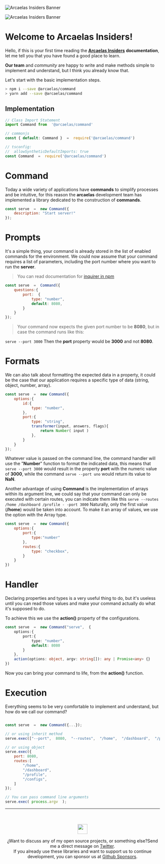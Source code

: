 
![Arcaelas Insiders Banner](https://raw.githubusercontent.com/arcaelas/dist/main/banner/svg/dark.svg#gh-dark-mode-only)

![Arcaelas Insiders Banner](https://raw.githubusercontent.com/arcaelas/dist/main/banner/svg/light.svg#gh-light-mode-only)

  

# Welcome to Arcaelas Insiders!

Hello, if this is your first time reading the **[Arcaelas Insiders](https://github.com/arcaelas)**  **documentation**, let me tell you that you have found a good place to learn.  

**Our team** and *community* are happy to write and make methods simple to implement and understand, but I think you already know that.

Let's start with the basic implementation steps.
```bash
> npm i --save @arcaelas/command
> yarn add --save @arcaelas/command
```

## Implementation
```javascript
// Class Import Statement
import Command from  '@arcaelas/command'

// commonjs
const { default: Command }  =  require('@arcaelas/command')

// tsconfig:
//	allowSyntheticDefaultImports: true
const Command  =  require('@arcaelas/command')
```


# Command

Today a wide variety of applications have **commands** to simplify processes and be intuitive, for this reason the **arcaelas** development team has implemented a library dedicated to the construction of **commands**.

```js
const serve  =  new Command({
	description: "Start server!"
});
``` 

# Prompts

It's a simple thing, your command is already stored in the list of enabled commands for the environment.
We could now assume that your command requires a list of parameters, including the port number where you want to run the **server**.
> You can read documentation for [inquirer in npm](https://www.npmjs.com/package/inquirer)

```js
const serve  =  Command({
	questions:{
		port:  {
			type: "number",
			default: 8080,
		}
	}
});
```
> Your command now expects the given port number to be **8080**, but in case the command runs like this:

```serve --port 3000```
Then the **port** property would be **3000** and not **8080**.

# Formats

We can also talk about formatting the expected data in a property, it could be the case that our application requires a specific type of data (string, object, number, array).

```js
const serve  =  new Command({
	options:{
		id:{
			type: "number",
		},
		port:{
			type: "string",
			transformer(input, answers, flags){
				return Number( input )
			},
		}
	}
});
```

Whatever value is passed on the command line, the command handler will use the "**Number**" function to format the indicated data, this means that `serve --port 3000` would result in the property **port** with the numeric value of **3000**, while the command `serve --port uno` would return its value to **NaN**.

Another advantage of using **Command** is the implementation of arrays within its argument line, we could say that your command can only be executed with certain routes, you can indicate them like this `serve --routes /home /dashboard /profile - -port 3000` Naturally, only the first value (**/home**) would be taken into account. To make it an array of values, we use the option with the Array type.

```js
const serve  =  new Command({
	options:{
		port:{
			type:"number"
		},
		routes:{
			type: "checkbox",
		}
	}
})
```

# Handler

Declaring properties and types is a very useful thing to do, but it's useless until you can read those values and make your command actually do what it's supposed to do.

To achieve this we use the **action()** property of the configurations.

```typescript
const serve  =  new Command("serve",  {
	options:{
		port:{
			type: "number",
			default: 8080
		}
	},
	action(options: object, argv: string[]): any | Promise<any> {}
})
```

Now you can bring your command to life, from the **action()** function.

# Execution

Everything seems to be very comfortable to implement and understand, but how do we call our command?

```js

const serve  =  new Command({...});

// or using inherit method
serve.exec(["--port",  8080,  "--routes",  "/home",  "/dashboard",  "/profile /configs"]);

// or using object
serve.exec({
	port: 8080,
	routes:[
		"/home",
		"/dashboard",
		"/profile",
		"/configs",
	]
});

// You can pass command line arguments
serve.exec( process.argv  );
```

<hr/>
<div  style="text-align:center;margin-top:50px;">
	<p  align="center">
		<img  src="https://raw.githubusercontent.com/arcaelas/dist/main/logo/svg/64.svg"  height="32px">
	<p>

¿Want to discuss any of my open source projects, or something else?Send me a direct message on [Twitter](https://twitter.com/arcaelas).</br> If you already use these libraries and want to support us to continue development, you can sponsor us at [Github Sponsors](https://github.com/sponsors/arcaelas).
</div>
